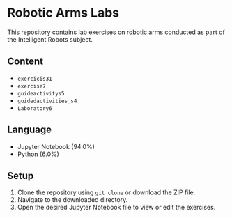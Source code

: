 # Robotic Arms Labs

This repository contains lab exercises on robotic arms conducted as part of the Intelligent Robots subject.

## Content
- `exercicis31`
- `exercise7`
- `guideactivitys5`
- `guidedactivities_s4`
- `Laboratory6`

## Language
- Jupyter Notebook (94.0%)
- Python (6.0%)

## Setup
1. Clone the repository using `git clone` or download the ZIP file.
2. Navigate to the downloaded directory.
3. Open the desired Jupyter Notebook file to view or edit the exercises.
